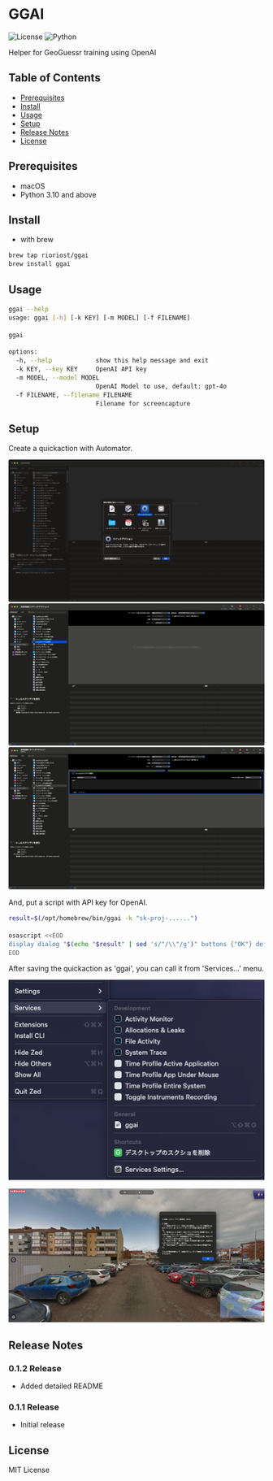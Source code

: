 # GGAI

![License](https://img.shields.io/badge/license-MIT-blue.svg)
![Python](https://img.shields.io/badge/Python-3.10%2B-blue)

Helper for GeoGuessr training using OpenAI

## Table of Contents

- [Prerequisites](#prerequisites)
- [Install](#install)
- [Usage](#usage)
- [Setup](#setup)
- [Release Notes](#release-notes)
- [License](#license)

## Prerequisites

- macOS
- Python 3.10 and above

## Install

- with brew

```bash
brew tap rioriost/ggai
brew install ggai
```

## Usage

```bash
ggai --help
usage: ggai [-h] [-k KEY] [-m MODEL] [-f FILENAME]

ggai

options:
  -h, --help            show this help message and exit
  -k KEY, --key KEY     OpenAI API key
  -m MODEL, --model MODEL
                        OpenAI Model to use, default: gpt-4o
  -f FILENAME, --filename FILENAME
                        Filename for screencapture
```

## Setup

Create a quickaction with Automator.

![Automator](https://raw.githubusercontent.com/rioriost/homebrew-ggai/refs/heads/main/images/automator-01.png)
![Automator](https://raw.githubusercontent.com/rioriost/homebrew-ggai/refs/heads/main/images/automator-02.png)
![Automator](https://raw.githubusercontent.com/rioriost/homebrew-ggai/refs/heads/main/images/automator-03.png)

And, put a script with API key for OpenAI.

```bash
result=$(/opt/homebrew/bin/ggai -k "sk-proj-......")

osascript <<EOD
display dialog "$(echo "$result" | sed 's/"/\\"/g')" buttons {"OK"} default button 1
EOD
```

After saving the quickaction as 'ggai', you can call it from 'Services...' menu.

![Automator](https://raw.githubusercontent.com/rioriost/homebrew-ggai/refs/heads/main/images/automator-04.png)

![Sample](https://raw.githubusercontent.com/rioriost/homebrew-ggai/refs/heads/main/images/ggai.png)

## Release Notes

### 0.1.2 Release
- Added detailed README

### 0.1.1 Release
- Initial release

## License

MIT License
